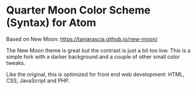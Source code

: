 # Quarter Moon Color Scheme (Syntax) for Atom
Based on New Moon: https://taniarascia.github.io/new-moon/

The New Moon theme is great but the contrast is just a bit too low. This is a simple fork with a darker background and a couple of other small color tweaks.

Like the original, this is optimized for front end web development: HTML, CSS, JavaScript and PHP.
